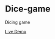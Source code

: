 # Dice-game
 Dicing game
 
 <a target="_blank" href="https://fart-game.herokuapp.com">Live Demo</a>
